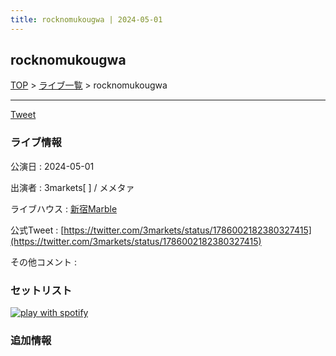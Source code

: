 ```yaml
---
title: rocknomukougwa | 2024-05-01
---
```

## rocknomukougwa

[TOP](/setlist/) > [ライブ一覧](lives.html) > rocknomukougwa

___

<a href="https://twitter.com/share?ref_src=twsrc%5Etfw" data-text="3markets[ ]セットリスト > rocknomukougwa" class="twitter-share-button" data-via="3markets" data-hashtags="3markets" data-related="3markets" data-show-count="false">Tweet</a>

### ライブ情報

公演日
:    2024-05-01

出演者
:    3markets[ ] / メメタァ

ライブハウス
:    [新宿Marble](livehouse078.html)

公式Tweet
:    [https://twitter.com/3markets/status/1786002182380327415](https://twitter.com/3markets/status/1786002182380327415)

その他コメント
:    

### セットリスト


[![play with spotify](images/spotify-icon.png)](https://open.spotify.com/playlist/1H66Aw55dWOs02PA2r0PoJ)





### 追加情報






<script async src="https://platform.twitter.com/widgets.js" charset="utf-8"></script>